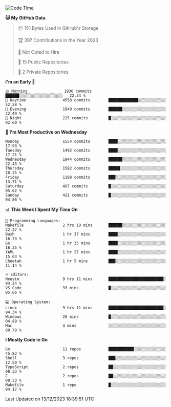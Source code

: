 <!--START_SECTION:waka-->
![Code Time](http://img.shields.io/badge/Code%20Time-268%20hrs%209%20mins-blue)

**🐱 My GitHub Data** 

> 📦 151 Bytes Used in GitHub's Storage 
 > 
> 🏆 397 Contributions in the Year 2023
 > 
> 🚫 Not Opted to Hire
 > 
> 📜 15 Public Repositories 
 > 
> 🔑 2 Private Repositories 
 > 
**I'm an Early 🐤** 

```text
🌞 Morning                1936 commits        ██████░░░░░░░░░░░░░░░░░░░   22.34 % 
🌆 Daytime                4558 commits        █████████████░░░░░░░░░░░░   52.58 % 
🌃 Evening                1949 commits        ██████░░░░░░░░░░░░░░░░░░░   22.49 % 
🌙 Night                  225 commits         █░░░░░░░░░░░░░░░░░░░░░░░░   02.60 % 
```
📅 **I'm Most Productive on Wednesday** 

```text
Monday                   1554 commits        ████░░░░░░░░░░░░░░░░░░░░░   17.93 % 
Tuesday                  1492 commits        ████░░░░░░░░░░░░░░░░░░░░░   17.21 % 
Wednesday                1944 commits        ██████░░░░░░░░░░░░░░░░░░░   22.43 % 
Thursday                 1582 commits        █████░░░░░░░░░░░░░░░░░░░░   18.25 % 
Friday                   1188 commits        ███░░░░░░░░░░░░░░░░░░░░░░   13.71 % 
Saturday                 487 commits         █░░░░░░░░░░░░░░░░░░░░░░░░   05.62 % 
Sunday                   421 commits         █░░░░░░░░░░░░░░░░░░░░░░░░   04.86 % 
```


📊 **This Week I Spent My Time On** 

```text
💬 Programming Languages: 
Makefile                 2 hrs 10 mins       ██████░░░░░░░░░░░░░░░░░░░   22.27 % 
Bash                     1 hr 37 mins        ████░░░░░░░░░░░░░░░░░░░░░   16.73 % 
Go                       1 hr 35 mins        ████░░░░░░░░░░░░░░░░░░░░░   16.35 % 
YAML                     1 hr 27 mins        ████░░░░░░░░░░░░░░░░░░░░░   15.03 % 
Cheetah                  1 hr 5 mins         ███░░░░░░░░░░░░░░░░░░░░░░   11.14 % 

🔥 Editors: 
Neovim                   9 hrs 11 mins       ████████████████████████░   94.34 % 
VS Code                  33 mins             █░░░░░░░░░░░░░░░░░░░░░░░░   05.66 % 

💻 Operating System: 
Linux                    9 hrs 11 mins       ████████████████████████░   94.34 % 
Windows                  28 mins             █░░░░░░░░░░░░░░░░░░░░░░░░   04.89 % 
Mac                      4 mins              ░░░░░░░░░░░░░░░░░░░░░░░░░   00.78 % 
```

**I Mostly Code in Go** 

```text
Go                       11 repos            ███████████░░░░░░░░░░░░░░   45.83 % 
Shell                    3 repos             ███░░░░░░░░░░░░░░░░░░░░░░   12.50 % 
TypeScript               2 repos             ██░░░░░░░░░░░░░░░░░░░░░░░   08.33 % 
C                        2 repos             ██░░░░░░░░░░░░░░░░░░░░░░░   08.33 % 
Makefile                 1 repo              █░░░░░░░░░░░░░░░░░░░░░░░░   04.17 % 
```




 Last Updated on 13/12/2023 18:39:51 UTC
<!--END_SECTION:waka-->

